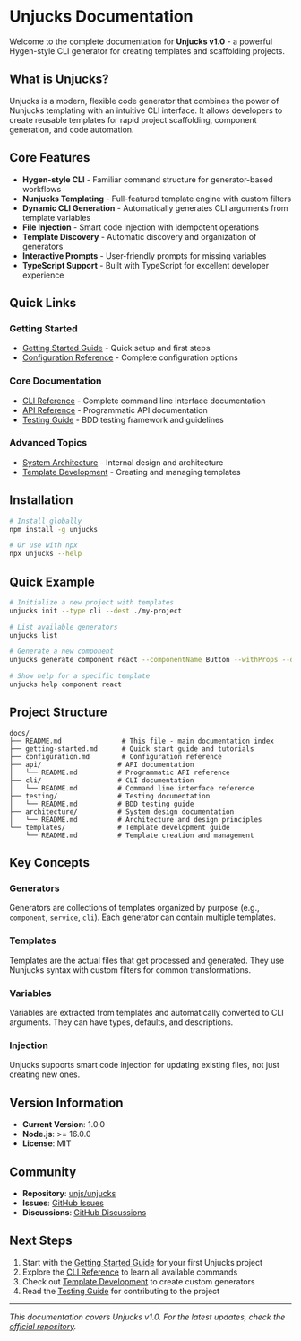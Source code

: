 # Unjucks Documentation

Welcome to the complete documentation for **Unjucks v1.0** - a powerful Hygen-style CLI generator for creating templates and scaffolding projects.

## What is Unjucks?

Unjucks is a modern, flexible code generator that combines the power of Nunjucks templating with an intuitive CLI interface. It allows developers to create reusable templates for rapid project scaffolding, component generation, and code automation.

## Core Features

- **Hygen-style CLI** - Familiar command structure for generator-based workflows
- **Nunjucks Templating** - Full-featured template engine with custom filters
- **Dynamic CLI Generation** - Automatically generates CLI arguments from template variables
- **File Injection** - Smart code injection with idempotent operations
- **Template Discovery** - Automatic discovery and organization of generators
- **Interactive Prompts** - User-friendly prompts for missing variables
- **TypeScript Support** - Built with TypeScript for excellent developer experience

## Quick Links

### Getting Started
- [Getting Started Guide](getting-started.md) - Quick setup and first steps
- [Configuration Reference](configuration.md) - Complete configuration options

### Core Documentation
- [CLI Reference](cli/README.md) - Complete command line interface documentation
- [API Reference](api/README.md) - Programmatic API documentation
- [Testing Guide](testing/README.md) - BDD testing framework and guidelines

### Advanced Topics
- [System Architecture](architecture/README.md) - Internal design and architecture
- [Template Development](templates/README.md) - Creating and managing templates

## Installation

```bash
# Install globally
npm install -g unjucks

# Or use with npx
npx unjucks --help
```

## Quick Example

```bash
# Initialize a new project with templates
unjucks init --type cli --dest ./my-project

# List available generators
unjucks list

# Generate a new component
unjucks generate component react --componentName Button --withProps --dest ./src

# Show help for a specific template
unjucks help component react
```

## Project Structure

```
docs/
├── README.md               # This file - main documentation index
├── getting-started.md      # Quick start guide and tutorials
├── configuration.md        # Configuration reference
├── api/                   # API documentation
│   └── README.md          # Programmatic API reference
├── cli/                   # CLI documentation
│   └── README.md          # Command line interface reference
├── testing/               # Testing documentation
│   └── README.md          # BDD testing guide
├── architecture/          # System design documentation
│   └── README.md          # Architecture and design principles
└── templates/             # Template development guide
    └── README.md          # Template creation and management
```

## Key Concepts

### Generators
Generators are collections of templates organized by purpose (e.g., `component`, `service`, `cli`). Each generator can contain multiple templates.

### Templates
Templates are the actual files that get processed and generated. They use Nunjucks syntax with custom filters for common transformations.

### Variables
Variables are extracted from templates and automatically converted to CLI arguments. They can have types, defaults, and descriptions.

### Injection
Unjucks supports smart code injection for updating existing files, not just creating new ones.

## Version Information

- **Current Version**: 1.0.0
- **Node.js**: >= 16.0.0
- **License**: MIT

## Community

- **Repository**: [unjs/unjucks](https://github.com/unjs/unjucks)
- **Issues**: [GitHub Issues](https://github.com/unjs/unjucks/issues)
- **Discussions**: [GitHub Discussions](https://github.com/unjs/unjucks/discussions)

## Next Steps

1. Start with the [Getting Started Guide](getting-started.md) for your first Unjucks project
2. Explore the [CLI Reference](cli/README.md) to learn all available commands
3. Check out [Template Development](templates/README.md) to create custom generators
4. Read the [Testing Guide](testing/README.md) for contributing to the project

---

*This documentation covers Unjucks v1.0. For the latest updates, check the [official repository](https://github.com/unjs/unjucks).*